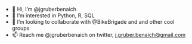 - 👋 Hi, I’m @jgruberbenaich
- 👀 I’m interested in Python, R, SQL
- 💞️ I’m looking to collaborate with @BikeBrigade and and other cool groups
- 📫 Reach me @jgruberbenaich on twitter, j.gruber.benaich@gmail.com

<!---
jgruberbenaich/jgruberbenaich is a ✨ special ✨ repository because its `README.md` (this file) appears on your GitHub profile.
You can click the Preview link to take a look at your changes.
--->
